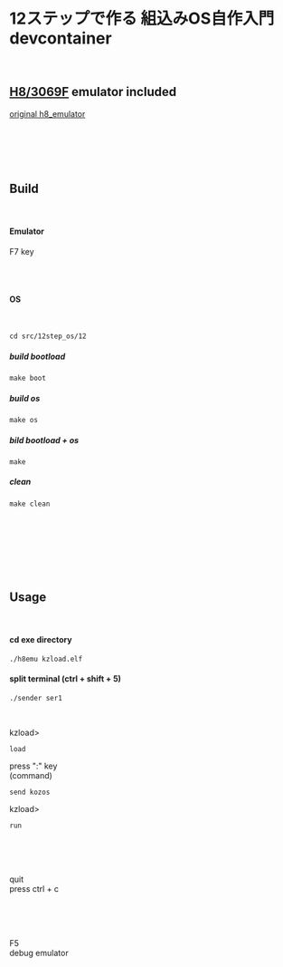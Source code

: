 # 12ステップで作る 組込みOS自作入門 devcontainer

<br>

## [H8/3069F](https://akizukidenshi.com/catalog/g/gK-01271/) emulator included  

[original h8_emulator](https://github.com/shimomura1004/h8_emulator)

<br><br><br><br>

## Build

<br>

#### Emulator  

F7 key

<br><br>

#### OS

<br>

```
cd src/12step_os/12
```

##### build bootload
```
make boot
```

##### build os
```
make os
```

##### bild bootload + os
```
make
```

##### clean
```
make clean
```

<br><br><br>
<br><br><br>


## Usage

<br>

#### cd exe directory
```
./h8emu kzload.elf
```

#### split terminal (ctrl + shift + 5)
```
./sender ser1
```

<br>

kzload>
```
load
```
press ":" key  
(command)
```
send kozos
```
kzload>
```
run
```




<br><br><br>

quit  
press ctrl + c

<br><br><br>

F5  
debug emulator

<br><br><br>
<br><br><br>
<br><br><br>
